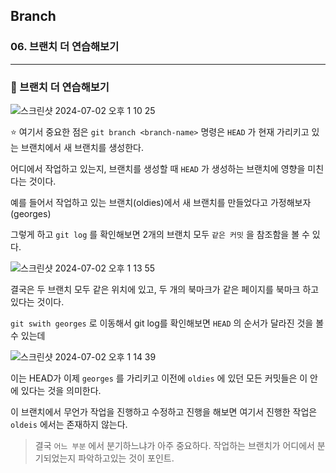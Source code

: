 ## Branch

### 06. 브랜치 더 연습해보기

---

### 📌 브랜치 더 연습해보기

![스크린샷 2024-07-02 오후 1 10 25](https://github.com/chromeheartz/TIL/assets/95161113/4fb43dc2-18e6-46c1-a4c1-215001d53507)

⭐️ 여기서 중요한 점은 `git branch <branch-name>` 명령은 `HEAD` 가 현재 가리키고 있는 브랜치에서 새 브랜치를 생성한다.

어디에서 작업하고 있는지, 브랜치를 생성할 때 `HEAD` 가 생성하는 브랜치에 영향을 미친다는 것이다.

예를 들어서 작업하고 있는 브랜치(oldies)에서 새 브랜치를 만들었다고 가정해보자(georges)

그렇게 하고 `git log` 를 확인해보면 2개의 브랜치 모두 `같은 커밋` 을 참조함을 볼 수 있다.

![스크린샷 2024-07-02 오후 1 13 55](https://github.com/chromeheartz/TIL/assets/95161113/1fba59b6-4c3c-4010-a89a-5feb8d6575ce)

결국은 두 브랜치 모두 같은 위치에 있고, 두 개의 북마크가 같은 페이지를 북마크 하고 있다는 것이다.

`git swith georges` 로 이동해서 git log를 확인해보면 `HEAD` 의 순서가 달라진 것을 볼 수 있는데

![스크린샷 2024-07-02 오후 1 14 39](https://github.com/chromeheartz/TIL/assets/95161113/16b72fe8-71de-40da-8974-6207c13a9d28)

이는 HEAD가 이제 `georges` 를 가리키고 이전에 `oldies` 에 있던 모든 커밋들은 이 안에 있다는 것을 의미한다.

이 브랜치에서 무언가 작업을 진행하고 수정하고 진행을 해보면 여기서 진행한 작업은 `oldeis` 에서는 존재하지 않는다.

> 결국 `어느 부분` 에서 분기하느냐가 아주 중요하다. 작업하는 브랜치가 어디에서 분기되었는지 파악하고있는 것이 포인트.

